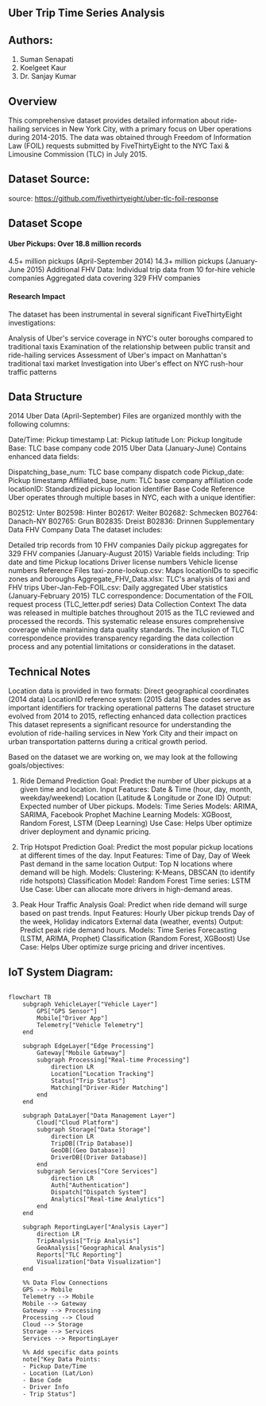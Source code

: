 ## **Uber Trip Time Series Analysis**

## **Authors:**
1. Suman Senapati
2. Koelgeet Kaur
3. Dr. Sanjay Kumar


## **Overview**

This comprehensive dataset provides detailed information about ride-hailing services in New York City, with a primary focus on Uber operations during 2014-2015. The data was obtained through Freedom of Information Law (FOIL) requests submitted by FiveThirtyEight to the NYC Taxi & Limousine Commission (TLC) in July 2015.

## **Dataset Source:**
source: https://github.com/fivethirtyeight/uber-tlc-foil-response

## **Dataset Scope**

#### Uber Pickups: Over 18.8 million records
4.5+ million pickups (April-September 2014)
14.3+ million pickups (January-June 2015)
Additional FHV Data:
Individual trip data from 10 for-hire vehicle companies
Aggregated data covering 329 FHV companies
#### Research Impact
The dataset has been instrumental in several significant FiveThirtyEight investigations:

Analysis of Uber's service coverage in NYC's outer boroughs compared to traditional taxis
Examination of the relationship between public transit and ride-hailing services
Assessment of Uber's impact on Manhattan's traditional taxi market
Investigation into Uber's effect on NYC rush-hour traffic patterns

## **Data Structure**

2014 Uber Data (April-September)
Files are organized monthly with the following columns:

Date/Time: Pickup timestamp
Lat: Pickup latitude
Lon: Pickup longitude
Base: TLC base company code
2015 Uber Data (January-June)
Contains enhanced data fields:

Dispatching_base_num: TLC base company dispatch code
Pickup_date: Pickup timestamp
Affiliated_base_num: TLC base company affiliation code
locationID: Standardized pickup location identifier
Base Code Reference
Uber operates through multiple bases in NYC, each with a unique identifier:

B02512: Unter
B02598: Hinter
B02617: Weiter
B02682: Schmecken
B02764: Danach-NY
B02765: Grun
B02835: Dreist
B02836: Drinnen
Supplementary Data
FHV Company Data
The dataset includes:

Detailed trip records from 10 FHV companies
Daily pickup aggregates for 329 FHV companies (January-August 2015)
Variable fields including:
Trip date and time
Pickup locations
Driver license numbers
Vehicle license numbers
Reference Files
taxi-zone-lookup.csv: Maps locationIDs to specific zones and boroughs
Aggregate_FHV_Data.xlsx: TLC's analysis of taxi and FHV trips
Uber-Jan-Feb-FOIL.csv: Daily aggregated Uber statistics (January-February 2015)
TLC correspondence: Documentation of the FOIL request process (TLC_letter.pdf series)
Data Collection Context
The data was released in multiple batches throughout 2015 as the TLC reviewed and processed the records. This systematic release ensures comprehensive coverage while maintaining data quality standards. The inclusion of TLC correspondence provides transparency regarding the data collection process and any potential limitations or considerations in the dataset.

## **Technical Notes**
Location data is provided in two formats:
Direct geographical coordinates (2014 data)
LocationID reference system (2015 data)
Base codes serve as important identifiers for tracking operational patterns
The dataset structure evolved from 2014 to 2015, reflecting enhanced data collection practices
This dataset represents a significant resource for understanding the evolution of ride-hailing services in New York City and their impact on urban transportation patterns during a critical growth period.

Based on the dataset we are working on, we may look at the following goals/objectives:

1. Ride Demand Prediction
Goal: Predict the number of Uber pickups at a given time and location.
Input Features:
Date & Time (hour, day, month, weekday/weekend)
Location (Latitude & Longitude or Zone ID)
Output: Expected number of Uber pickups.
Models:
Time Series Models: ARIMA, SARIMA, Facebook Prophet
Machine Learning Models: XGBoost, Random Forest, LSTM (Deep Learning)
Use Case: Helps Uber optimize driver deployment and dynamic pricing.

2. Trip Hotspot Prediction
Goal: Predict the most popular pickup locations at different times of the day.
Input Features:
Time of Day, Day of Week
Past demand in the same location
Output: Top N locations where demand will be high.
Models:
Clustering: K-Means, DBSCAN (to identify ride hotspots)
Classification Model: Random Forest
Time series: LSTM
Use Case: Uber can allocate more drivers in high-demand areas.

3. Peak Hour Traffic Analysis
Goal: Predict when ride demand will surge based on past trends.
Input Features:
Hourly Uber pickup trends
Day of the week, Holiday indicators
External data (weather, events)
Output: Predict peak ride demand hours.
Models:
Time Series Forecasting (LSTM, ARIMA, Prophet)
Classification (Random Forest, XGBoost)
Use Case: Helps Uber optimize surge pricing and driver incentives.



## **IoT System Diagram:**

```mermaid

flowchart TB
    subgraph VehicleLayer["Vehicle Layer"]
        GPS["GPS Sensor"]
        Mobile["Driver App"]
        Telemetry["Vehicle Telemetry"]
    end

    subgraph EdgeLayer["Edge Processing"]
        Gateway["Mobile Gateway"]
        subgraph Processing["Real-time Processing"]
            direction LR
            Location["Location Tracking"]
            Status["Trip Status"]
            Matching["Driver-Rider Matching"]
        end
    end

    subgraph DataLayer["Data Management Layer"]
        Cloud["Cloud Platform"]
        subgraph Storage["Data Storage"]
            direction LR
            TripDB[(Trip Database)]
            GeoDB[(Geo Database)]
            DriverDB[(Driver Database)]
        end
        subgraph Services["Core Services"]
            direction LR
            Auth["Authentication"]
            Dispatch["Dispatch System"]
            Analytics["Real-time Analytics"]
        end
    end

    subgraph ReportingLayer["Analysis Layer"]
        direction LR
        TripAnalysis["Trip Analysis"]
        GeoAnalysis["Geographical Analysis"]
        Reports["TLC Reporting"]
        Visualization["Data Visualization"]
    end

    %% Data Flow Connections
    GPS --> Mobile
    Telemetry --> Mobile
    Mobile --> Gateway
    Gateway --> Processing
    Processing --> Cloud
    Cloud --> Storage
    Storage --> Services
    Services --> ReportingLayer

    %% Add specific data points
    note["Key Data Points:
    - Pickup Date/Time
    - Location (Lat/Lon)
    - Base Code
    - Driver Info
    - Trip Status"]


```
